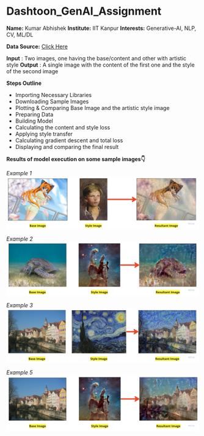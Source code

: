 # Dashtoon_GenAI_Assignment

**Name:** Kumar Abhishek
**Institute:** IIT Kanpur
**Interests:** Generative-AI, NLP, CV, ML/DL

**Data Source:** [Click Here](https://colab.research.google.com/corgiredirector?site=https%3A%2F%2Fcommons.wikimedia.org%2Fwiki%2FMain_Page)

**Input** : Two images, one having the base/content and other with artistic style
**Output** : A single image with the content of the first one and the style of the second image

**Steps Outline**
* Importing Necessary Libraries
* Downloading Sample Images
* Plotting & Comparing Base Image and the artistic style image
* Preparing Data
* Building Model
* Calculating the content and style loss
* Applying style transfer
* Calculating gradient descent and total loss
* Displaying and comparing the final result

**Results of model execution on some sample images👇**

*Example 1*
![Example_1](image_1.jpg)

*Example 2*
![Example_2](image_2.jpg)

*Example 3*
![Example_3](image_3.jpg)

*Example 5*
![Example_5](image_5.jpg)

